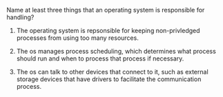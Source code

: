 Name at least three things that an operating system is responsible for handling?

1. The operating system is repsonsible for keeping non-privledged processes from using too many resources.

2. The os manages process scheduling, which determines what process should run and when to process that process if necessary. 

3. The os can talk to other devices that connect to it, such as external storage devices that have drivers to facilitate the communication process.